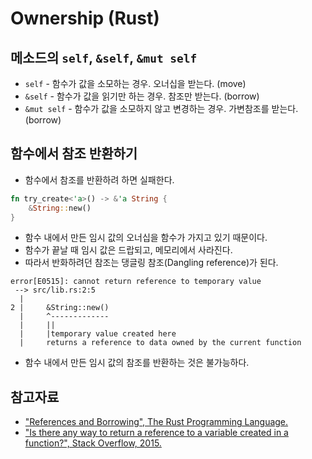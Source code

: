 # Ownership (Rust)

## 메소드의 `self`, `&self`, `&mut self`

* `self` - 함수가 값을 소모하는 경우. 오너십을 받는다. (move)
* `&self` - 함수가 값을 읽기만 하는 경우. 참조만 받는다. (borrow)
* `&mut self` - 함수가 값을 소모하지 않고 변경하는 경우. 가변참조를 받는다. (borrow)

## 함수에서 참조 반환하기

* 함수에서 참조를 반환하려 하면 실패한다.

```rust
fn try_create<'a>() -> &'a String {
    &String::new()
}
 ```

* 함수 내에서 만든 임시 값의 오너십을 함수가 가지고 있기 때문이다.
* 함수가 끝날 때 임시 값은 드랍되고, 메모리에서 사라진다.
* 따라서 반화하려던 참조는 댕글링 참조(Dangling reference)가 된다.

```
error[E0515]: cannot return reference to temporary value
 --> src/lib.rs:2:5
  |
2 |     &String::new()
  |     ^-------------
  |     ||
  |     |temporary value created here
  |     returns a reference to data owned by the current function
```

* 함수 내에서 만든 임시 값의 참조를 반환하는 것은 불가능하다.

## 참고자료

* ["References and Borrowing", The Rust Programming Language.](https://doc.rust-lang.org/book/ch04-02-references-and-borrowing.html)
* ["Is there any way to return a reference to a variable created in a function?", Stack Overflow, 2015.](https://stackoverflow.com/questions/32682876/is-there-any-way-to-return-a-reference-to-a-variable-created-in-a-function)

